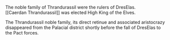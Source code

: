 The noble family of Thrandurassil were the rulers of DresElas.  
[[Caerdan Thrandurassil]] was elected High King of the Elves.

The Thrandurassil noble family, its direct retinue and associated aristocrazy disappeared from the Palacial district shortly before the fall of DresElas to the Pact forces.